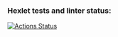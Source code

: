 ### Hexlet tests and linter status:
[![Actions Status](https://github.com/nbadin/python-project-lvl2/workflows/hexlet-check/badge.svg)](https://github.com/nbadin/python-project-lvl2/actions)